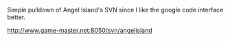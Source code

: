 Simple pulldown of Angel Island's SVN since I like the google code interface better.

http://www.game-master.net:8050/svn/angelisland
